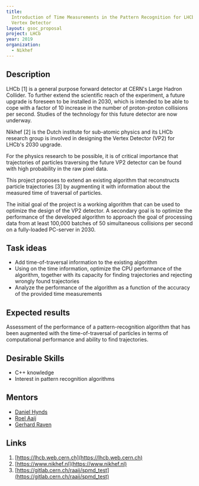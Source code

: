 ```yaml
---
title:
  Introduction of Time Measurements in the Pattern Recognition for LHCb's Future
  Vertex Detector
layout: gsoc_proposal
project: LHCb
year: 2019
organization:
  - Nikhef
---
```


## Description

LHCb [1] is a general purpose forward detector at CERN's Large Hadron Collider.
To further extend the scientific reach of the experiment, a future upgrade is
foreseen to be installed in 2030, which is intended to be able to cope with a
factor of 10 increase in the number of proton-proton collisions per second.
Studies of the technology for this future detector are now underway.

Nikhef [2] is the Dutch institute for sub-atomic physics and its LHCb research
group is involved in designing the Vertex Detector (VP2) for LHCb's 2030
upgrade.

For the physics research to be possible, it is of critical importance that
trajectories of particles traversing the future VP2 detector can be found with
high probability in the raw pixel data.

This project proposes to extend an existing algorithm that reconstructs particle
trajectories [3] by augmenting it with information about the measured time of
traversal of particles.

The initial goal of the project is a working algorithm that can be used to
optimize the design of the VP2 detector. A secondary goal is to optimize the
performance of the developed algorithm to approach the goal of processing data
from at least 100,000 batches of 50 simultaneous collisions per second on a
fully-loaded PC-server in 2030.

## Task ideas

- Add time-of-traversal information to the existing algorithm
- Using on the time information, optimize the CPU performance of the algorithm,
  together with its capacity for finding trajectories and rejecting wrongly
  found trajectories
- Analyze the performance of the algorithm as a function of the accuracy of the
  provided time measurements

## Expected results

Assessment of the performance of a pattern-recognition algorithm that has been
augmented with the time-of-traversal of particles in terms of computational
performance and ability to find trajectories.

## Desirable Skills

- C++ knowledge
- Interest in pattern recognition algorithms

## Mentors

- [Daniel Hynds](mailto:d.hynds@nikhef.nl)
- [Roel Aaij](mailto:roelaaij@nikhef.nl)
- [Gerhard Raven](mailto:gerhard.raven@nikhef.nl)

## Links

1.  [https://lhcb.web.cern.ch](https://lhcb.web.cern.ch)
2.  [https://www.nikhef.nl](https://www.nikhef.nl)
3.  [https://gitlab.cern.ch/raaij/spmd_test](https://gitlab.cern.ch/raaij/spmd_test)
